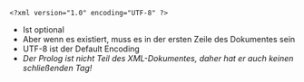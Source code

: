 `<?xml version="1.0" encoding="UTF-8" ?>`

- Ist optional
- Aber wenn es existiert, muss es in der ersten Zeile des Dokumentes sein
- UTF-8 ist der Default Encoding
- *Der Prolog ist nicht Teil des XML-Dokumentes, daher hat er auch keinen schließenden Tag!*